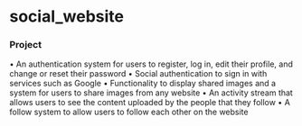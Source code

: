 # social_website

### Project
• An authentication system for users to register, log in, edit their profile, and change or reset 
their password
• Social authentication to sign in with services such as Google
• Functionality to display shared images and a system for users to share images from any website
• An activity stream that allows users to see the content uploaded by the people that they follow
• A follow system to allow users to follow each other on the website
